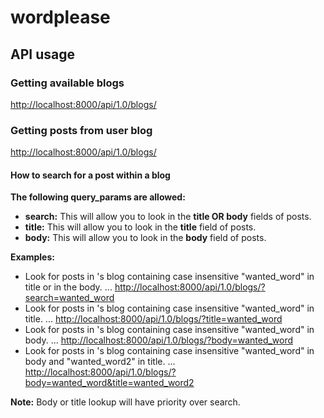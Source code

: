 # wordplease

## API usage

### Getting available blogs

[http://localhost:8000/api/1.0/blogs/](http://localhost:8000/api/1.0/blogs/ "All Blogs")

### Getting posts from user blog

[http://localhost:8000/api/1.0/blogs/<username>](http://localhost:8000/api/1.0/blogs/luis "User Blog")

#### How to search for a post within a blog

**The following query_params are allowed:**
* **search:** This will allow you to look in the **title OR body** fields of posts.
* **title:** This will allow you to look in the **title** field of posts.
* **body:** This will allow you to look in the **body** field of posts.

**Examples:**
* Look for posts in <username>'s blog containing case insensitive "wanted_word" in title or in the body.
... [http://localhost:8000/api/1.0/blogs/<username>?search=wanted_word](http://localhost:8000/api/1.0/blogs/luis?search=wanted_word "User's Blog posts with the word wanted_word in the body or the title")
* Look for posts in <username>'s blog containing case insensitive "wanted_word" in title.
... [http://localhost:8000/api/1.0/blogs/<username>?title=wanted_word](http://localhost:8000/api/1.0/blogs/luis?title=wanted_word "User's Blog posts with the word wanted_word in the title")
* Look for posts in <username>'s blog containing case insensitive "wanted_word" in body.
... [http://localhost:8000/api/1.0/blogs/<username>?body=wanted_word](http://localhost:8000/api/1.0/blogs/luis?body=wanted_word "User's Blog posts with the word wanted_word in the body")
* Look for posts in <username>'s blog containing case insensitive "wanted_word" in body and "wanted_word2" in title.
... [http://localhost:8000/api/1.0/blogs/<username>?body=wanted_word&title=wanted_word2](http://localhost:8000/api/1.0/blogs/luis?body=wanted_word&title=wanted_word2 "User's Blog posts with the word wanted_word in the body and wanted_word2 in title")

**Note:** Body or title lookup will have priority over search.



